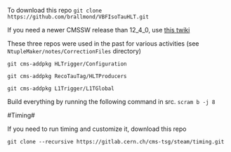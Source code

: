 To download this repo
`git clone https://github.com/brallmond/VBFIsoTauHLT.git`


If you need a newer CMSSW release than 12_4_0, use [this twiki](https://twiki.cern.ch/twiki/bin/view/CMSPublic/SWGuideGlobalHLT)


These three repos were used in the past for various activities (see `NtupleMaker/notes/CorrectionFiles` directory)

`git cms-addpkg HLTrigger/Configuration`

`git cms-addpkg RecoTauTag/HLTProducers`

`git cms-addpkg L1Trigger/L1TGlobal`


Build everything by running the following command in src.
`scram b -j 8`

#Timing#

If you need to run timing and customize it, download this repo

`git clone --recursive https://gitlab.cern.ch/cms-tsg/steam/timing.git`
